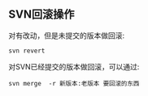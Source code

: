 ## SVN回滚操作
对有改动，但是未提交的版本做回滚:
```
svn revert
```

对SVN已经提交的版本做回滚，可以通过:
```
svn merge  -r 新版本:老版本 要回滚的东西
```